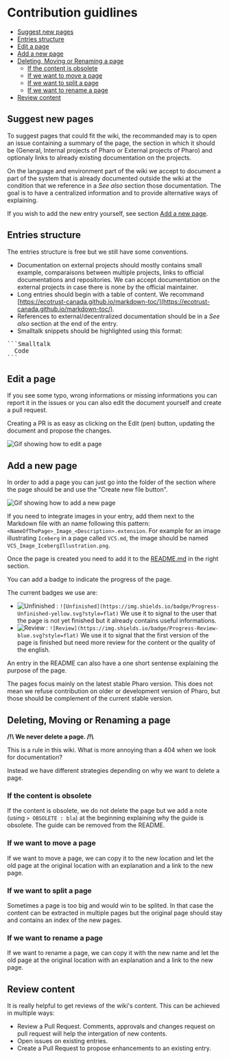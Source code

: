 # Contribution guidlines

  * [Suggest new pages](#suggest-new-pages)
  * [Entries structure](#entries-structure)
  * [Edit a page](#edit-a-page)
  * [Add a new page](#add-a-new-page)
  * [Deleting, Moving or Renaming a page](#deleting-moving-or-renaming-a-page)
    + [If the content is obsolete](#if-the-content-is-obsolete)
    + [If we want to move a page](#if-we-want-to-move-a-page)
    + [If we want to split a page](#if-we-want-to-split-a-page)
    + [If we want to rename a page](#if-we-want-to-rename-a-page)
  * [Review content](#review-content)

## Suggest new pages

To suggest pages that could fit the wiki, the recommanded may is to open an issue containing a summary of the page, the section in which it should be (General, Internal projects of Pharo or External projects of Pharo) and optionaly links to already existing documentation on the projects.

On the language and environment part of the wiki we accept to document a part of the system that is already documented outside the wiki at the condition that we reference in a *See also* section those documentation. The goal is to have a centralized information and to provide alternative ways of explaining.

If you wish to add the new entry yourself, see section [Add a new page](#add-a-new-page).

## Entries structure

The entries structure is free but we still have some conventions. 

* Documentation on external projects should mostly contains small example, comparaisons between multiple projects, links to official documentations and repositories. We can accept documentation on the external projects in case there is none by the official maintainer.
* Long entries should begin with a table of content. We recommand [https://ecotrust-canada.github.io/markdown-toc/](https://ecotrust-canada.github.io/markdown-toc/).
* References to external/decentralized documentation should be in a *See also* section at the end of the entry.
* Smalltalk snippets should be highlighted using this format:


<pre>```Smalltalk
  Code
```</pre>

## Edit a page

If you see some typo, wrong informations or missing informations you can report it in the issues or you can also edit the document yourself and create a pull request.

Creating a PR is as easy as clicking on the Edit (pen) button, updating the document and propose the changes.

![Gif showing how to edit a page](Resources/EditPage.gif)

## Add a new page

In order to add a page you can just go into the folder of the section where the page should be and use the "Create new file button".

![Gif showing how to add a new page](Resources/CreatePage.gif)

If you need to integrate images in your entry, add them next to the Markdown file with an name following this pattern: `<NameOfThePage>_Image_<Description>.extension`. For example for an image illustrating `Iceberg` in a page called `VCS.md`, the image should be named `VCS_Image_IcebergIllustration.png`.

Once the page is created you need to add it to the [README.md](README.md) in the right section.

You can add a badge to indicate the progress of the page. 

The current badges we use are:
- ![Unfinished](https://img.shields.io/badge/Progress-Unfinished-yellow.svg?style=flat) : `![Unfinished](https://img.shields.io/badge/Progress-Unfinished-yellow.svg?style=flat)`  We use it to signal to the user that the page is not yet finished but it already contains useful informations.
- ![Review](https://img.shields.io/badge/Progress-Review-blue.svg?style=flat) : `![Review](https://img.shields.io/badge/Progress-Review-blue.svg?style=flat)` We use it to signal that the first version of the page is finished but need more review for the content or the quality of the english. 

An entry in the README can also have a one short sentense explaining the purpose of the page.

The pages focus mainly on the latest stable Pharo version. This does not mean we refuse contribution on older or development version of Pharo, but those should be complement of the current stable version.

## Deleting, Moving or Renaming a page

**/!\\ We never delete a page. /!\\**

This is a rule in this wiki. What is more annoying than a 404 when we look for documentation?

Instead we have different strategies depending on why we want to delete a page.

### If the content is obsolete

If the content is obsolete, we do not delete the page but we add a note (using `> OBSOLETE : bla`) at the beginning explaining why the guide is obsolete. The guide can be removed from the README. 

### If we want to move a page

If we want to move a page, we can copy it to the new location and let the old page at the original location with an explanation and a link to the new page.

### If we want to split a page

Sometimes a page is too big and would win to be splited. In that case the content can be extracted in multiple pages but the original page should stay and contains an index of the new pages.

### If we want to rename a page

If we want to rename a page, we can copy it with the new name and let the old page at the original location with an explanation and a link to the new page.

## Review content

It is really helpful to get reviews of the wiki's content. This can be achieved in multiple ways:
- Review a Pull Request. Comments, approvals and changes request on pull request will help the intergation of new contents.
- Open issues on existing entries.
- Create a Pull Request to propose enhancements to an existing entry.
